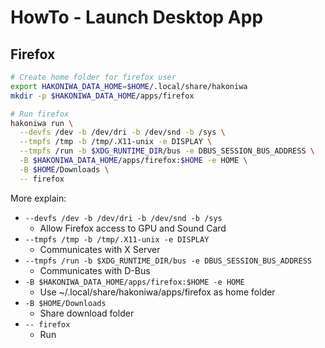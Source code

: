 # HowTo - Launch Desktop App

## Firefox

```sh
# Create home folder for firefox user
export HAKONIWA_DATA_HOME=$HOME/.local/share/hakoniwa
mkdir -p $HAKONIWA_DATA_HOME/apps/firefox

# Run firefox
hakoniwa run \
  --devfs /dev -b /dev/dri -b /dev/snd -b /sys \
  --tmpfs /tmp -b /tmp/.X11-unix -e DISPLAY \
  --tmpfs /run -b $XDG_RUNTIME_DIR/bus -e DBUS_SESSION_BUS_ADDRESS \
  -B $HAKONIWA_DATA_HOME/apps/firefox:$HOME -e HOME \
  -B $HOME/Downloads \
  -- firefox
```

More explain:

- `--devfs /dev -b /dev/dri -b /dev/snd -b /sys`
  - Allow Firefox access to GPU and Sound Card
- `--tmpfs /tmp -b /tmp/.X11-unix -e DISPLAY`
  - Communicates with X Server
- `--tmpfs /run -b $XDG_RUNTIME_DIR/bus -e DBUS_SESSION_BUS_ADDRESS`
  - Communicates with D-Bus
- `-B $HAKONIWA_DATA_HOME/apps/firefox:$HOME -e HOME`
  - Use ~/.local/share/hakoniwa/apps/firefox as home folder
- `-B $HOME/Downloads`
  - Share download folder
- `-- firefox`
  - Run
